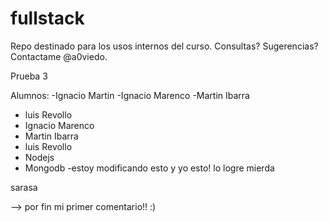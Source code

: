 ﻿fullstack
=========

Repo destinado para los usos internos del curso. Consultas? Sugerencias? Contactame @a0viedo.



Prueba 3

Alumnos:
-Ignacio Martin
-Ignacio Marenco
-Martin Ibarra
- luis Revollo
- Ignacio Marenco
- Martin Ibarra
- luis Revollo
- Nodejs
- Mongodb
-estoy modificando esto
y yo esto!
lo logre mierda 

sarasa

--> por fin mi primer comentario!! :)
